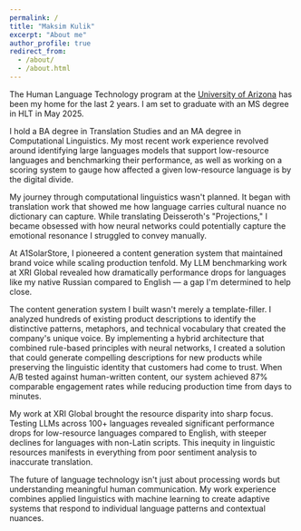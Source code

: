 ```yaml
---
permalink: /
title: "Maksim Kulik"
excerpt: "About me"
author_profile: true
redirect_from: 
  - /about/
  - /about.html
---
```


The Human Language Technology program at the [University of Arizona](https://linguistics.arizona.edu/) has been my home for the last 2 years. I am set to graduate with an MS degree in HLT in May 2025.

I hold a BA degree in Translation Studies and an MA degree in Computational Linguistics. My most recent work experience revolved around identifying large languages models that support low-resource languages and benchmarking their performance, as well as working on a scoring system to gauge how affected a given low-resource language is by the digital divide.

My journey through computational linguistics wasn't planned. It began with translation work that showed me how language carries cultural nuance no dictionary can capture. While translating Deisseroth's "Projections," I became obsessed with how neural networks could potentially capture the emotional resonance I struggled to convey manually.

At A1SolarStore, I pioneered a content generation system that maintained brand voice while scaling production tenfold. My LLM benchmarking work at XRI Global revealed how dramatically performance drops for languages like my native Russian compared to English — a gap I'm determined to help close.

The content generation system I built wasn't merely a template-filler. I analyzed hundreds of existing product descriptions to identify the distinctive patterns, metaphors, and technical vocabulary that created the company's unique voice. By implementing a hybrid architecture that combined rule-based principles with neural networks, I created a solution that could generate compelling descriptions for new products while preserving the linguistic identity that customers had come to trust. When A/B tested against human-written content, our system achieved 87% comparable engagement rates while reducing production time from days to minutes.

My work at XRI Global brought the resource disparity into sharp focus. Testing LLMs across 100+ languages revealed significant performance drops for low-resource languages compared to English, with steeper declines for languages with non-Latin scripts. This inequity in linguistic resources manifests in everything from poor sentiment analysis to inaccurate translation.

The future of language technology isn't just about processing words but understanding meaningful human communication. My work experience combines applied linguistics with machine learning to create adaptive systems that respond to individual language patterns and contextual nuances.

